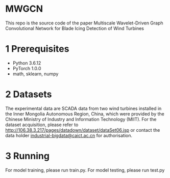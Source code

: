 # MWGCN
This repo is the source code of the paper Multiscale Wavelet-Driven Graph Convolutional Network for Blade Icing Detection of Wind Turbines
# 1 Prerequisites
* Python 3.6.12
* PyTorch 1.0.0
* math, sklearn, numpy

# 2 Datasets
The experimental data are SCADA data from two wind turbines installed in the Inner Mongolia Autonomous Region, China, which were provided by the Chinese Ministry of Industry and Information Technology (MIIT).
For the dataset acquisition, please refer to http://106.38.3.217/pages/datadown/dataset/dataSet06.jsp or contact the data holder industrial-bigdata@caict.ac.cn for authorisation.

# 3 Running
For model training, please run train.py. For model testing, please run test.py


